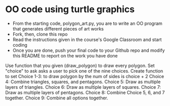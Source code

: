 # OO code using turtle graphics
- From the starting code, polygon_art.py, you are to write an OO program that generates different pieces of art works
- Fork, then, clone this repo
- Read the instructions given in the course's Google Classroom and start coding
- Once you are done, push your final code to your Github repo and modify this README to report on the work you have done

Use function that you given (draw_polygon) to draw every polygon.
Set "choice" to ask asks a user to pick one of the nine choices.
Create function to set 
Choice 1-3: to draw polygon by the num of sides is choice + 2 
Choice 4: Combine triangles, squares, and pentagons.
Choice 5: Draw as multiple layers of triangles.
Choice 6: Draw as multiple layers of squares.
Choice 7: Draw as multiple layers of pentagons.
Choice 8: Combine Choice 5, 6, and 7 together.
Choice 9: Combine all options together.